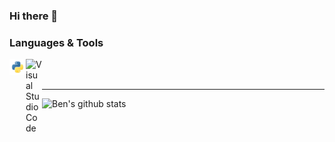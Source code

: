 ### Hi there 👋
### Languages & Tools
[<img align="left" alt="Python" width="26px" src="https://raw.githubusercontent.com/github/explore/80688e429a7d4ef2fca1e82350fe8e3517d3494d/topics/python/python.png" />](https://github.com/topics/python "Python")
[<img align="left" alt="Visual Studio Code" width="26px" src="https://upload.wikimedia.org/wikipedia/en/thumb/3/30/Java_programming_language_logo.svg/1200px-Java_programming_language_logo.svg.png" />](https://github.com/topics/java "Java")</br></br>

---
![Ben's github stats](https://github-readme-stats-git-master.bensilv.vercel.app/api?username=bensilv&hide=&show_icons=true&include_all_commits=true) 
